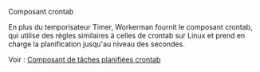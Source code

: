 Composant crontab

En plus du temporisateur Timer, Workerman fournit le composant crontab, qui utilise des règles similaires à celles de crontab sur Linux et prend en charge la planification jusqu'au niveau des secondes.

Voir : [Composant de tâches planifiées crontab](../components/crontab.md)
